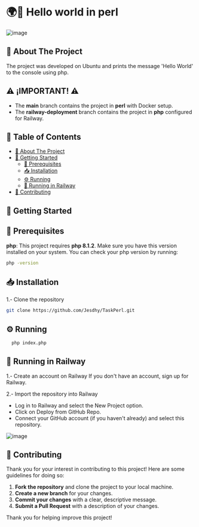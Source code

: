 # 🌍👋 Hello world in perl 
![image](https://github.com/user-attachments/assets/e27704e0-424c-4249-aa6f-3c384bfc9b7d)

## 📘 About The Project
The project was developed on Ubuntu and prints the message 'Hello World' to the console using php.

## ⚠️ **¡IMPORTANT!** ⚠️

- The **main** branch contains the project in **perl** with Docker setup.
- The **railway-deployment** branch contains the project in **php** configured for Railway. 


## 📑 Table of Contents

- [📘 About The Project](#about-the-project)
- [🚀 Getting Started](#getting-started)
  - [🔧 Prerequisites](#prerequisites)
  - [📥 Installation](#installation)
  - [⚙️ Running](#running)
  - [🚀 Running in Railway](#running-with-railway)
- [🤝 Contributing](#contributing)

## 🚀 Getting Started
## 🔧 Prerequisites
**php**: This project requires **php 8.1.2**. Make sure you have this version installed on your system.
You can check your php version by running:
```bash
php -version
 ```
## 📥 Installation

1.- Clone the repository

   ```sh
   git clone https://github.com/Jesdhy/TaskPerl.git
  ```

## ⚙️ Running

  ```sh
    php index.php
   ```

## 🚀 Running in Railway
1.- Create an account on Railway
If you don't have an account, sign up for Railway.

2.- Import the repository into Railway

- Log in to Railway and select the New Project option.
- Click on Deploy from GitHub Repo.
- Connect your GitHub account (if you haven't already) and select this repository.

![image](https://github.com/user-attachments/assets/553d7cb1-14c8-4bef-b96c-937d63dec6d1)

## 🤝 Contributing
Thank you for your interest in contributing to this project! Here are some guidelines for doing so:
1. **Fork the repository** and clone the project to your local machine.
2. **Create a new branch** for your changes.
3. **Commit your changes** with a clear, descriptive message.
4. **Submit a Pull Request** with a description of your changes.

Thank you for helping improve this project!